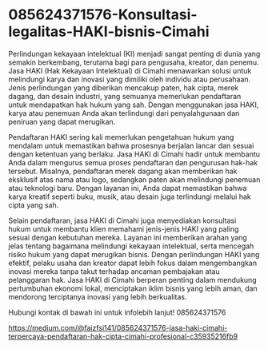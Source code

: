 # 085624371576-Konsultasi-legalitas-HAKI-bisnis-Cimahi
Perlindungan kekayaan intelektual (KI) menjadi sangat penting di dunia yang semakin berkembang, terutama bagi para pengusaha, kreator, dan penemu. Jasa HAKI (Hak Kekayaan Intelektual) di Cimahi menawarkan solusi untuk melindungi karya dan inovasi yang dimiliki oleh individu atau perusahaan. Jenis perlindungan yang diberikan mencakup paten, hak cipta, merek dagang, dan desain industri, yang semuanya memerlukan pendaftaran untuk mendapatkan hak hukum yang sah. Dengan menggunakan jasa HAKI, karya atau penemuan Anda akan terlindungi dari penyalahgunaan dan peniruan yang dapat merugikan.

Pendaftaran HAKI sering kali memerlukan pengetahuan hukum yang mendalam untuk memastikan bahwa prosesnya berjalan lancar dan sesuai dengan ketentuan yang berlaku. Jasa HAKI di Cimahi hadir untuk membantu Anda dalam mengurus semua proses pendaftaran dan pengurusan hak-hak tersebut. Misalnya, pendaftaran merek dagang akan memberikan hak eksklusif atas nama atau logo, sedangkan paten akan melindungi penemuan atau teknologi baru. Dengan layanan ini, Anda dapat memastikan bahwa karya kreatif seperti buku, musik, atau desain juga terlindungi melalui hak cipta yang sah.

Selain pendaftaran, jasa HAKI di Cimahi juga menyediakan konsultasi hukum untuk membantu klien memahami jenis-jenis HAKI yang paling sesuai dengan kebutuhan mereka. Layanan ini memberikan arahan yang jelas tentang bagaimana melindungi kekayaan intelektual, serta mencegah risiko hukum yang dapat merugikan bisnis. Dengan perlindungan HAKI yang efektif, pelaku usaha dan kreator dapat lebih fokus dalam mengembangkan inovasi mereka tanpa takut terhadap ancaman pembajakan atau pelanggaran hak. Jasa HAKI di Cimahi berperan penting dalam mendukung pertumbuhan ekonomi lokal, menciptakan iklim bisnis yang lebih aman, dan mendorong terciptanya inovasi yang lebih berkualitas.

Hubungi kontak di bawah ini untuk infolebih lanjut!
085624371576

https://medium.com/@faizfsi141/085624371576-jasa-haki-cimahi-terpercaya-pendaftaran-hak-cipta-cimahi-profesional-c35935216fb9
